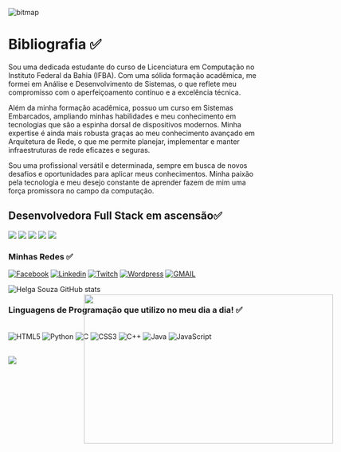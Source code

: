 
![bitmap](https://github.com/helguiita2021/helguiita2021/assets/91810665/fb17db0b-a26a-4720-96e8-3827936dd619)

<h1>Bibliografia ✅</h1>

<p>
Sou uma dedicada estudante do curso de Licenciatura em Computação no Instituto Federal da Bahia (IFBA). Com uma sólida formação acadêmica, me formei em Análise e Desenvolvimento de Sistemas, o que reflete meu compromisso com o aperfeiçoamento contínuo e a excelência técnica.

Além da minha formação acadêmica, possuo um curso em Sistemas Embarcados, ampliando minhas habilidades e meu conhecimento em tecnologias que são a espinha dorsal de dispositivos modernos. Minha expertise é ainda mais robusta graças ao meu conhecimento avançado em Arquitetura de Rede, o que me permite planejar, implementar e manter infraestruturas de rede eficazes e seguras.

Sou uma profissional versátil e determinada, sempre em busca de novos desafios e oportunidades para aplicar meus conhecimentos. Minha paixão pela tecnologia e meu desejo constante de aprender fazem de mim uma força promissora no campo da computação.

</p>


<h2>Desenvolvedora Full Stack em ascensão✅</h2>

<div isigh>
 
 ![](https://img.shields.io/github/issues-pr-closed/HelgaNascimento/{repo-name}.svg) ![](https://img.shields.io/github/issues-pr/HelgaNascimento/{repo-name}.svg)
 ![](https://img.shields.io/github/downloads/HelgaNascimento/{repo-name}/total.svg) ![](https://img.shields.io/github/commits-since/HelgaNascimento/{repo-name}/{version}.svg) ![](https://img.shields.io/badge/Ask%20me-anything-1abc9c.svg)
 
</div>

<h3>Minhas Redes ✅</h3>

<div imagen>

[![Facebook](https://img.shields.io/badge/Facebook-1877F2?style=for-the-badge&logo=facebook&logoColor=white)]() [![Linkedin](https://img.shields.io/badge/LinkedIn-0077B5?style=for-the-badge&logo=linkedin&logoColor=white)]() [![Twitch](https://img.shields.io/badge/Twitch-9146FF?style=for-the-badge&logo=twitch&logoColor=white)]() [![Wordpress](https://img.shields.io/badge/Wordpress-21759B?style=for-the-badge&logo=wordpress&logoColor=white)]() [![GMAIL](https://img.shields.io/badge/Gmail-D14836?style=for-the-badge&logo=gmail&logoColor=white)]()

![Helga Souza GitHub stats](https://github-readme-stats.vercel.app/api?username=helguiita2021&show_icons=true&theme=cobalt)

<h3>Linguagens de Programação que utilizo no meu dia a dia! ✅</h3>

<div style="display: inline_block"><br/>

<img align="center" alt="HTML5" src="https://img.shields.io/badge/HTML5-E34F26?style=for-the-badge&logo=html5&logoColor=white">
<img align="center" alt="Python" src="https://img.shields.io/badge/Python-14354C?style=for-the-badge&logo=python&logoColor=white">
<img align="center" alt="C" src="https://img.shields.io/badge/C-00599C?style=for-the-badge&logo=c&logoColor=white">
<img align="center" alt="CSS3" src="https://img.shields.io/badge/CSS3-1572B6?style=for-the-badge&logo=css3&logoColor=white">
<img align="center" alt="C++" src="https://img.shields.io/badge/C%2B%2B-00599C?style=for-the-badge&logo=c%2B%2B&logoColor=white">
<img align="center" alt="Java" src="https://img.shields.io/badge/Java-ED8B00?style=for-the-badge&logo=openjdk&logoColor=white">
<img align="center" alt="JavaScript" src="https://img.shields.io/badge/JavaScript-323330?style=for-the-badge&logo=javascript&logoColor=F7DF1E">

</div>

<div><br>

![](https://github-readme-stats.vercel.app/api/top-langs/?username=helguiita2021&theme=blue-green)

</div>

<!-- Adicionando a última imagem ao lado direito da tela -->
<div style="position: absolute; right: 0; top:560px; margin: 80px;">
<img align="right" src="" width="500" height="300">
</div>





